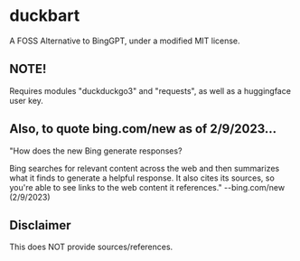 # duckbart
A FOSS Alternative to BingGPT, under a modified MIT license.

## NOTE!

Requires modules "duckduckgo3" and "requests", as well as a huggingface user key.

## Also, to quote bing.com/new as of 2/9/2023...
"How does the new Bing generate responses?

Bing searches for relevant content across the web and then summarizes what it finds to generate a helpful response. It also cites its sources, so you're able to see links to the web content it references." --bing.com/new (2/9/2023)

## Disclaimer

This does NOT provide sources/references.
